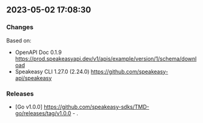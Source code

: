 

## 2023-05-02 17:08:30
### Changes
Based on:
- OpenAPI Doc 0.1.9 https://prod.speakeasyapi.dev/v1/apis/example/version/1/schema/download
- Speakeasy CLI 1.27.0 (2.24.0) https://github.com/speakeasy-api/speakeasy
### Releases
- [Go v1.0.0] https://github.com/speakeasy-sdks/TMD-go/releases/tag/v1.0.0 - .